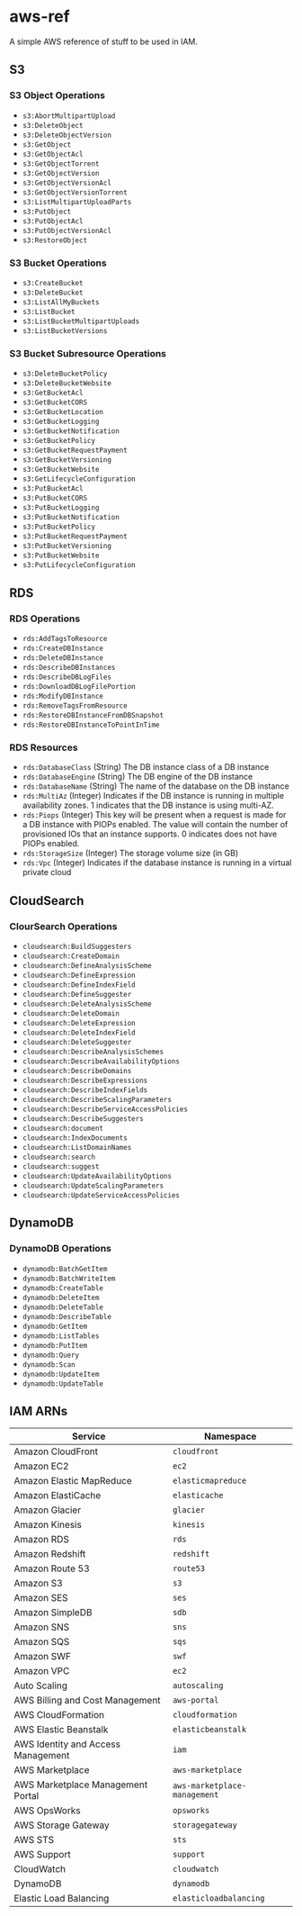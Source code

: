 # aws-ref

A simple AWS reference of stuff to be used in IAM.

## S3

### S3 Object Operations

- `s3:AbortMultipartUpload`
- `s3:DeleteObject`
- `s3:DeleteObjectVersion`
- `s3:GetObject`
- `s3:GetObjectAcl`
- `s3:GetObjectTorrent`
- `s3:GetObjectVersion`
- `s3:GetObjectVersionAcl`
- `s3:GetObjectVersionTorrent`
- `s3:ListMultipartUploadParts`
- `s3:PutObject`
- `s3:PutObjectAcl`
- `s3:PutObjectVersionAcl`
- `s3:RestoreObject`

### S3 Bucket Operations

- `s3:CreateBucket`
- `s3:DeleteBucket`
- `s3:ListAllMyBuckets`
- `s3:ListBucket`
- `s3:ListBucketMultipartUploads`
- `s3:ListBucketVersions`

### S3 Bucket Subresource Operations

- `s3:DeleteBucketPolicy`
- `s3:DeleteBucketWebsite`
- `s3:GetBucketAcl`
- `s3:GetBucketCORS`
- `s3:GetBucketLocation`
- `s3:GetBucketLogging`
- `s3:GetBucketNotification`
- `s3:GetBucketPolicy`
- `s3:GetBucketRequestPayment`
- `s3:GetBucketVersioning`
- `s3:GetBucketWebsite`
- `s3:GetLifecycleConfiguration`
- `s3:PutBucketAcl`
- `s3:PutBucketCORS`
- `s3:PutBucketLogging`
- `s3:PutBucketNotification`
- `s3:PutBucketPolicy`
- `s3:PutBucketRequestPayment`
- `s3:PutBucketVersioning`
- `s3:PutBucketWebsite`
- `s3:PutLifecycleConfiguration`

## RDS

### RDS Operations

- `rds:AddTagsToResource`
- `rds:CreateDBInstance`
- `rds:DeleteDBInstance`
- `rds:DescribeDBInstances`
- `rds:DescribeDBLogFiles`
- `rds:DownloadDBLogFilePortion`
- `rds:ModifyDBInstance`
- `rds:RemoveTagsFromResource`
- `rds:RestoreDBInstanceFromDBSnapshot`
- `rds:RestoreDBInstanceToPointInTime`

### RDS Resources

- `rds:DatabaseClass` (String) The DB instance class of a DB instance
- `rds:DatabaseEngine` (String) The DB engine of the DB instance
- `rds:DatabaseName` (String) The name of the database on the DB instance
- `rds:MultiAz` (Integer) Indicates if the DB instance is running in multiple availability zones. 1 indicates that the DB instance is using multi-AZ.
- `rds:Piops` (Integer) This key will be present when a request is made for a DB instance with PIOPs enabled. The value will contain the number of provisioned IOs that an instance supports. 0 indicates does not have PIOPs enabled.
- `rds:StorageSize` (Integer) The storage volume size (in GB)
- `rds:Vpc` (Integer) Indicates if the database instance is running in a virtual private cloud

## CloudSearch

### ClourSearch Operations

- `cloudsearch:BuildSuggesters`
- `cloudsearch:CreateDomain`
- `cloudsearch:DefineAnalysisScheme`
- `cloudsearch:DefineExpression`
- `cloudsearch:DefineIndexField`
- `cloudsearch:DefineSuggester`
- `cloudsearch:DeleteAnalysisScheme`
- `cloudsearch:DeleteDomain`
- `cloudsearch:DeleteExpression`
- `cloudsearch:DeleteIndexField`
- `cloudsearch:DeleteSuggester`
- `cloudsearch:DescribeAnalysisSchemes`
- `cloudsearch:DescribeAvailabilityOptions`
- `cloudsearch:DescribeDomains`
- `cloudsearch:DescribeExpressions`
- `cloudsearch:DescribeIndexFields`
- `cloudsearch:DescribeScalingParameters`
- `cloudsearch:DescribeServiceAccessPolicies`
- `cloudsearch:DescribeSuggesters`
- `cloudsearch:document`
- `cloudsearch:IndexDocuments`
- `cloudsearch:ListDomainNames`
- `cloudsearch:search`
- `cloudsearch:suggest`
- `cloudsearch:UpdateAvailabilityOptions`
- `cloudsearch:UpdateScalingParameters`
- `cloudsearch:UpdateServiceAccessPolicies`

## DynamoDB

### DynamoDB Operations

- `dynamodb:BatchGetItem`
- `dynamodb:BatchWriteItem`
- `dynamodb:CreateTable`
- `dynamodb:DeleteItem`
- `dynamodb:DeleteTable`
- `dynamodb:DescribeTable`
- `dynamodb:GetItem`
- `dynamodb:ListTables`
- `dynamodb:PutItem`
- `dynamodb:Query`
- `dynamodb:Scan`
- `dynamodb:UpdateItem`
- `dynamodb:UpdateTable`

## IAM ARNs

| Service                            | Namespace                    |
| ---------------------------------- | ---------------------------- |
| Amazon CloudFront                  | `cloudfront`                 |
| Amazon EC2                         | `ec2`                        |
| Amazon Elastic MapReduce           | `elasticmapreduce`           |
| Amazon ElastiCache                 | `elasticache`                |
| Amazon Glacier                     | `glacier`                    |
| Amazon Kinesis                     | `kinesis`                    |
| Amazon RDS                         | `rds`                        |
| Amazon Redshift                    | `redshift`                   |
| Amazon Route 53                    | `route53`                    |
| Amazon S3                          | `s3`                         |
| Amazon SES                         | `ses`                        |
| Amazon SimpleDB                    | `sdb`                        |
| Amazon SNS                         | `sns`                        |
| Amazon SQS                         | `sqs`                        |
| Amazon SWF                         | `swf`                        |
| Amazon VPC                         | `ec2`                        |
| Auto Scaling                       | `autoscaling`                |
| AWS Billing and Cost Management    | `aws-portal`                 |
| AWS CloudFormation                 | `cloudformation`             |
| AWS Elastic Beanstalk              | `elasticbeanstalk`           |
| AWS Identity and Access Management | `iam`                        |
| AWS Marketplace                    | `aws-marketplace`            |
| AWS Marketplace Management Portal  | `aws-marketplace-management` |
| AWS OpsWorks                       | `opsworks`                   |
| AWS Storage Gateway                | `storagegateway`             |
| AWS STS                            | `sts`                        |
| AWS Support                        | `support`                    |
| CloudWatch                         | `cloudwatch`                 |
| DynamoDB                           | `dynamodb`                   |
| Elastic Load Balancing             | `elasticloadbalancing`       |
